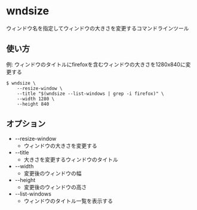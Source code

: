 
# wndsize
ウィンドウ名を指定してウィンドウの大きさを変更するコマンドラインツール

## 使い方
例: ウィンドウのタイトルにfirefoxを含むウィンドウの大きさを1280x840に変更する

```
$ wndsize \
    --resize-window \
    --title "$(wndsize --list-windows | grep -i firefox)" \
    --width 1280 \
    --height 840
```

## オプション
- --resize-window
    - ウィンドウの大きさを変更する
- --title
    - 大きさを変更するウィンドウのタイトル
- --width
    - 変更後のウィンドウの幅
- --height
    - 変更後のウィンドウの高さ
- --list-windows
    - ウィンドウのタイトル一覧を表示する
